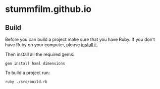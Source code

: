 # stummfilm.github.io

## Build

Before you can build a project make sure that you have Ruby. If you don't have Ruby on your computer, please [install it](https://rubyinstaller.org/downloads/).

Then install all the required gems:
```
gem install haml dimensions
```

To build a project run:
```
ruby ./src/build.rb
```
